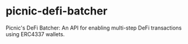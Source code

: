 # picnic-defi-batcher
Picnic's DeFi Batcher: An API for enabling multi-step DeFi transactions using ERC4337 wallets.
